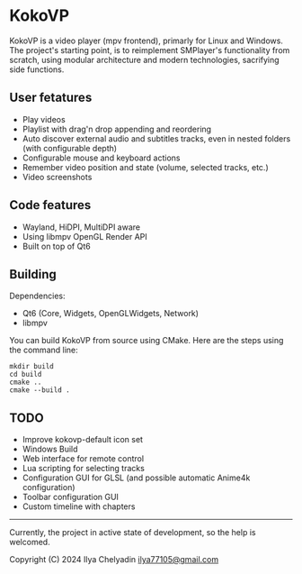 # KokoVP

KokoVP is a video player (mpv frontend), primarly for Linux and Windows.
The project's starting point, is to reimplement SMPlayer's functionality
from scratch, using modular architecture and modern technologies, sacrifying side functions.

## User fetatures
 - Play videos
 - Playlist with drag'n drop appending and reordering
 - Auto discover external audio and subtitles tracks, even in nested folders (with configurable depth)
 - Configurable mouse and keyboard actions
 - Remember video position and state (volume, selected tracks, etc.)
 - Video screenshots

## Code features
 - Wayland, HiDPI, MultiDPI aware
 - Using libmpv OpenGL Render API
 - Built on top of Qt6

## Building
Dependencies:
- Qt6 (Core, Widgets, OpenGLWidgets, Network)
- libmpv

You can build KokoVP from source using CMake.  Here are the steps using the command line:

```console
mkdir build
cd build
cmake ..
cmake --build .
```

## TODO
 - Improve kokovp-default icon set
 - Windows Build
 - Web interface for remote control
 - Lua scripting for selecting tracks
 - Configuration GUI for GLSL (and possible automatic Anime4k configuration)
 - Toolbar configuration GUI
 - Custom timeline with chapters

---

Currently, the project in active state of development, so the help is welcomed.

Copyright (C) 2024 Ilya Chelyadin <ilya77105@gmail.com>
